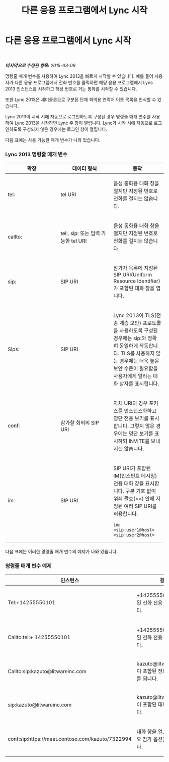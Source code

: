 ﻿---
title: 다른 응용 프로그램에서 Lync 시작
TOCTitle: 다른 응용 프로그램에서 Lync 시작
ms:assetid: 573b30b1-6590-4b24-8e96-a41be57cb0ef
ms:mtpsurl: https://technet.microsoft.com/ko-kr/library/Gg398376(v=OCS.15)
ms:contentKeyID: 52056862
ms.date: 08/24/2015
mtps_version: v=OCS.15
ms.translationtype: HT
---

# 다른 응용 프로그램에서 Lync 시작

 

_**마지막으로 수정된 항목:** 2015-03-09_

명령줄 매개 변수를 사용하여 Lync 2013을 빠르게 시작할 수 있습니다. 예를 들어 사용자가 다른 응용 프로그램에서 전화 번호를 클릭하면 해당 응용 프로그램에서 Lync 2013 인스턴스를 시작하고 해당 번호로 거는 통화를 시작할 수 있습니다.

또한 Lync 2013은 세미콜론으로 구분된 단체 회의용 연락처 이름 목록을 인식할 수 있습니다.

Lync 2013이 시작 시에 자동으로 로그인하도록 구성된 경우 명령줄 매개 변수를 사용하여 Lync 2013을 시작하면 Lync 주 창이 열립니다. Lync가 시작 시에 자동으로 로그인하도록 구성되지 않은 경우에는 로그인 창이 열립니다.

다음 표에는 사용 가능한 매개 변수가 나와 있습니다.

### Lync 2013 명령줄 매개 변수

<table>
<colgroup>
<col style="width: 33%" />
<col style="width: 33%" />
<col style="width: 33%" />
</colgroup>
<thead>
<tr class="header">
<th>확장</th>
<th>데이터 형식</th>
<th>동작</th>
</tr>
</thead>
<tbody>
<tr class="odd">
<td><p>tel:</p></td>
<td><p>tel URI</p></td>
<td><p>음성 통화용 대화 창을 열지만 지정된 번호로 전화를 걸지는 않습니다.</p></td>
</tr>
<tr class="even">
<td><p>callto:</p></td>
<td><p>tel:, sip: 또는 입력 가능한 tel URI</p></td>
<td><p>음성 통화용 대화 창을 열지만 지정된 번호로 전화를 걸지는 않습니다.</p></td>
</tr>
<tr class="odd">
<td><p>sip:</p></td>
<td><p>SIP URI</p></td>
<td><p>참가자 목록에 지정된 SIP URI(Uniform Resource Identifier)가 포함된 대화 창을 엽니다.</p></td>
</tr>
<tr class="even">
<td><p>Sips:</p></td>
<td><p>SIP URI</p></td>
<td><p>Lync 2013이 TLS(전송 계층 보안) 프로토콜을 사용하도록 구성된 경우에는 sip:와 정확히 동일하게 작동합니다. TLS를 사용하지 않는 경우에는 더욱 높은 보안 수준이 필요함을 사용자에게 알리는 대화 상자를 표시합니다.</p></td>
</tr>
<tr class="odd">
<td><p>conf:</p></td>
<td><p>참가할 회의의 SIP URI</p></td>
<td><p>자체 URI의 경우 포커스를 인스턴스화하고 명단 전용 보기를 표시합니다. 그렇지 않은 경우에는 명단 보기를 표시하되 INVITE를 보내지는 않습니다.</p>
<p></p></td>
</tr>
<tr class="even">
<td><p>im:</p></td>
<td><p>SIP URI</p></td>
<td><p>SIP URI가 포함된 IM(인스턴트 메시징) 전용 대화 창을 표시합니다. 구분 기호 없이 꺾쇠 괄호(&lt;&gt;) 안에 지정된 여러 SIP URI를 허용합니다.</p>
<pre><code>im:&lt;sip:user1@host&gt;&lt;sip:user2@host&gt;</code></pre></td>
</tr>
</tbody>
</table>


다음 표에는 이러한 명령줄 매개 변수의 예제가 나와 있습니다.

### 명령줄 매개 변수 예제

<table>
<colgroup>
<col style="width: 50%" />
<col style="width: 50%" />
</colgroup>
<thead>
<tr class="header">
<th>인스턴스</th>
<th>결과</th>
</tr>
</thead>
<tbody>
<tr class="odd">
<td><p>Tel:+14255550101</p></td>
<td><p>+14255550101이 포함된 전화 전용 보기를 엽니다.</p></td>
</tr>
<tr class="even">
<td><p>Callto:tel:+ 14255550101</p></td>
<td><p>+14255550101이 포함된 전화 전용 보기를 엽니다.</p></td>
</tr>
<tr class="odd">
<td><p>Callto:sip:kazuto@litwareinc.com</p></td>
<td><p>kazuto@litwareinc.com이 포함된 전화 전용 보기를 엽니다.</p></td>
</tr>
<tr class="even">
<td><p>sip:kazuto@litwareinc.com</p></td>
<td><p>kazuto@litwareinc.com이 포함된 대화 창을 엽니다.</p></td>
</tr>
<tr class="odd">
<td><p>conf:sip:https://meet.contoso.com/kazuto/7322994</p></td>
<td><p>대화 창을 열고 모임 오디오 참가 옵션을 표시합니다.</p></td>
</tr>
</tbody>
</table>


